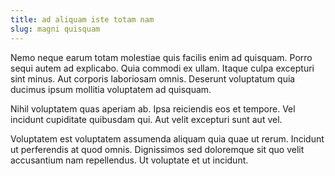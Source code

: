 ```yaml
---
title: ad aliquam iste totam nam
slug: magni quisquam
---
```


Nemo neque earum totam molestiae quis facilis enim ad quisquam. Porro sequi autem ad explicabo. Quia commodi ex ullam. Itaque culpa excepturi sint minus. Aut corporis laboriosam omnis. Deserunt voluptatum quia ducimus ipsum mollitia voluptatem ad quisquam.

Nihil voluptatem quas aperiam ab. Ipsa reiciendis eos et tempore. Vel incidunt cupiditate quibusdam qui. Aut velit excepturi sunt aut vel.

Voluptatem est voluptatem assumenda aliquam quia quae ut rerum. Incidunt ut perferendis at quod omnis. Dignissimos sed doloremque sit quo velit accusantium nam repellendus. Ut voluptate et ut incidunt.
